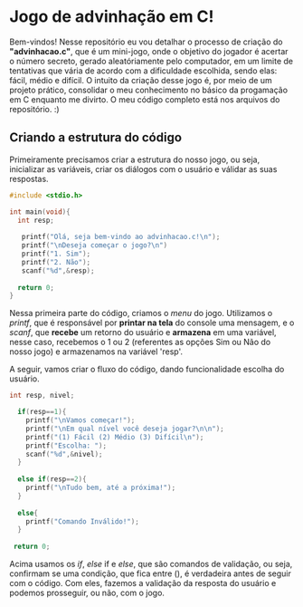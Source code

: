 <h1>Jogo de advinhação em C!</h1>

<p>
Bem-vindos! Nesse repositório eu vou detalhar o processo de criação do <b>"advinhacao.c"</b>, que é um mini-jogo, onde o objetivo do jogador é acertar o número secreto, gerado aleatóriamente pelo computador, em um limite de tentativas que vária de acordo com a dificuldade escolhida, sendo elas: fácil, médio e difícil. O intuito da criação desse jogo é, por meio de um projeto prático, consolidar o meu conhecimento no básico da progamação em C enquanto me divirto. O meu código completo está nos arquivos do repositório. :)
</p>

<h2>Criando a estrutura do código</h2>
<p>Primeiramente precisamos criar a estrutura do nosso jogo, ou seja, inicializar as variáveis, criar os diálogos com o usuário e válidar as suas respostas.</p>

```C
#include <stdio.h>

int main(void){
  int resp;
 
   printf("Olá, seja bem-vindo ao advinhacao.c!\n");
   printf("\nDeseja começar o jogo?\n")
   printf("1. Sim");
   printf("2. Não");
   scanf("%d",&resp); 
   
  return 0;
}
```
<p>Nessa primeira parte do código, criamos o <i>menu</i> do jogo. Utilizamos o <i>printf</i>, que é responsável por <b>printar na tela</b> do console uma mensagem, e o <i>scanf</i>, que <b>recebe</b> um retorno do usuário e <b>armazena</b> em uma variável, nesse caso, recebemos o 1 ou 2 (referentes as opções Sim ou Não do nosso jogo) e armazenamos na variável 'resp'.</p>
<p>A seguir, vamos criar o fluxo do código, dando funcionalidade escolha do usuário.</p>

```C
int resp, nivel;

  if(resp==1){
    printf("\nVamos começar!");
    printf("\nEm qual nível você deseja jogar?\n\n");
    printf("(1) Fácil (2) Médio (3) Difícil\n");
    printf("Escolha: ");
    scanf("%d",&nivel);
  }  
    
  else if(resp==2){
    printf("\nTudo bem, até a próxima!");
  }
  
  else{
    printf("Comando Inválido!");
  }
  
 return 0;
```
<p>Acima usamos os <i>if</i>, <i>else</i> if</i> e <i>else</i>, que são comandos de validação, ou seja, confirmam se uma condição, que fica entre (), é verdadeira antes de seguir com o código. Com eles, fazemos a validação da resposta do usuário e podemos prosseguir, ou não, com o jogo.</p>
